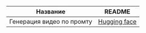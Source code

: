 | Название | README |
| ------ | ------ |
|Генерация видео по промту|[Hugging face](https://huggingface.co/cerspense/zeroscope_v2_576w)|

